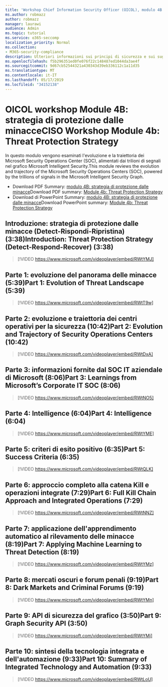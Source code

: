 ```yaml
---
title: 'Workshop Chief Information Security Officer (OICOL), modulo 4B: strategia di protezione dalle minacce'
ms.author: robmazz
author: robmazz
manager: laurawi
audience: Admin
ms.topic: tutorial
ms.service: o365-seccomp
localization_priority: Normal
ms.collection:
- M365-security-compliance
description: Ulteriori informazioni sui principi di sicurezza e sui suggerimenti per modernizzare la sicurezza nell'organizzazione.
ms.openlocfilehash: f5b296351ed0fe076f22c148487ed1044da3ae4f
ms.sourcegitcommit: 9d67cb52544321a430343d39eb336112c1a11d35
ms.translationtype: MT
ms.contentlocale: it-IT
ms.lasthandoff: 05/17/2019
ms.locfileid: "34152138"
---
```

# <a name="ciso-workshop-module-4b-threat-protection-strategy"></a><span data-ttu-id="04e59-103">OICOL workshop Module 4B: strategia di protezione dalle minacce</span><span class="sxs-lookup"><span data-stu-id="04e59-103">CISO Workshop Module 4b: Threat Protection Strategy</span></span> 

<span data-ttu-id="04e59-104">In questo modulo vengono esaminati l'evoluzione e la traiettoria dei Microsoft Security Operations Center (SOC), alimentati dai trilioni di segnali nel grafico Microsoft Intelligent Security.</span><span class="sxs-lookup"><span data-stu-id="04e59-104">This module reviews the evolution and trajectory of the Microsoft Security Operations Centers (SOC), powered by the trillions of signals in the Microsoft Intelligent Security Graph.</span></span>

- <span data-ttu-id="04e59-105">Download PDF Summary: [modulo 4B: strategia di protezione dalle minacce](media/ciso-workshop-4b-threat-protection-strategy.pdf)</span><span class="sxs-lookup"><span data-stu-id="04e59-105">Download PDF summary: [Module 4b: Threat Protection Strategy](media/ciso-workshop-4b-threat-protection-strategy.pdf)</span></span>
- <span data-ttu-id="04e59-106">Download di PowerPoint Summary: [modulo 4B: strategia di protezione dalle minacce](https://docs.microsoft.com/office365/securitycompliance/media/ciso-workshop-4b-threat-protection-strategy.pptx)</span><span class="sxs-lookup"><span data-stu-id="04e59-106">Download PowerPoint summary: [Module 4b: Threat Protection Strategy](https://docs.microsoft.com/office365/securitycompliance/media/ciso-workshop-4b-threat-protection-strategy.pptx)</span></span>

## <a name="introduction-threat-protection-strategy-detect-respond-recover-338"></a><span data-ttu-id="04e59-107">Introduzione: strategia di protezione dalle minacce (Detect-Rispondi-Ripristina) (3:38)</span><span class="sxs-lookup"><span data-stu-id="04e59-107">Introduction: Threat Protection Strategy (Detect-Respond-Recover) (3:38)</span></span>

> [!VIDEO https://www.microsoft.com/videoplayer/embed/RWtYMJ]

## <a name="part-1-evolution-of-threat-landscape-539"></a><span data-ttu-id="04e59-108">Parte 1: evoluzione del panorama delle minacce (5:39)</span><span class="sxs-lookup"><span data-stu-id="04e59-108">Part 1: Evolution of Threat Landscape (5:39)</span></span>

> [!VIDEO https://www.microsoft.com/videoplayer/embed/RWtT9w]

## <a name="part-2-evolution-and-trajectory-of-security-operations-centers-1042"></a><span data-ttu-id="04e59-109">Parte 2: evoluzione e traiettoria dei centri operativi per la sicurezza (10:42)</span><span class="sxs-lookup"><span data-stu-id="04e59-109">Part 2: Evolution and Trajectory of Security Operations Centers (10:42)</span></span>

> [!VIDEO https://www.microsoft.com/videoplayer/embed/RWtDxA]

## <a name="part-3-learnings-from-microsofts-corporate-it-soc-806"></a><span data-ttu-id="04e59-110">Parte 3: informazioni fornite dal SOC IT aziendale di Microsoft (8:06)</span><span class="sxs-lookup"><span data-stu-id="04e59-110">Part 3: Learnings from Microsoft’s Corporate IT SOC (8:06)</span></span>

> [!VIDEO https://www.microsoft.com/videoplayer/embed/RWtNO5]

## <a name="part-4-intelligence-604"></a><span data-ttu-id="04e59-111">Parte 4: Intelligence (6:04)</span><span class="sxs-lookup"><span data-stu-id="04e59-111">Part 4: Intelligence (6:04)</span></span>

> [!VIDEO https://www.microsoft.com/videoplayer/embed/RWtYME]

## <a name="part-5-success-criteria-635"></a><span data-ttu-id="04e59-112">Parte 5: criteri di esito positivo (6:35)</span><span class="sxs-lookup"><span data-stu-id="04e59-112">Part 5: Success Criteria (6:35)</span></span>

> [!VIDEO https://www.microsoft.com/videoplayer/embed/RWtQLK]

## <a name="part-6-full-kill-chain-approach-and-integrated-operations-729"></a><span data-ttu-id="04e59-113">Parte 6: approccio completo alla catena Kill e operazioni integrate (7:29)</span><span class="sxs-lookup"><span data-stu-id="04e59-113">Part 6: Full Kill Chain Approach and Integrated Operations (7:29)</span></span>

> [!VIDEO https://www.microsoft.com/videoplayer/embed/RWtNNZ]

## <a name="part-7-applying-machine-learning-to-threat-detection-819"></a><span data-ttu-id="04e59-114">Parte 7: applicazione dell'apprendimento automatico al rilevamento delle minacce (8:19)</span><span class="sxs-lookup"><span data-stu-id="04e59-114">Part 7: Applying Machine Learning to Threat Detection (8:19)</span></span>

> [!VIDEO https://www.microsoft.com/videoplayer/embed/RWtYMz]

## <a name="part-8-dark-markets-and-criminal-forums-919"></a><span data-ttu-id="04e59-115">Parte 8: mercati oscuri e forum penali (9:19)</span><span class="sxs-lookup"><span data-stu-id="04e59-115">Part 8: Dark Markets and Criminal Forums (9:19)</span></span>

> [!VIDEO https://www.microsoft.com/videoplayer/embed/RWtYMn]

## <a name="part-9-graph-security-api-350"></a><span data-ttu-id="04e59-116">Parte 9: API di sicurezza del grafico (3:50)</span><span class="sxs-lookup"><span data-stu-id="04e59-116">Part 9: Graph Security API (3:50)</span></span>

> [!VIDEO https://www.microsoft.com/videoplayer/embed/RWtYMj]

## <a name="part-10-summary-of-integrated-technology-and-automation-933"></a><span data-ttu-id="04e59-117">Parte 10: sintesi della tecnologia integrata e dell'automazione (9:33)</span><span class="sxs-lookup"><span data-stu-id="04e59-117">Part 10: Summary of Integrated Technology and Automation (9:33)</span></span>

> [!VIDEO https://www.microsoft.com/videoplayer/embed/RWtLoU]
